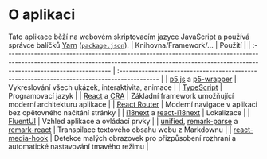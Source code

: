 # O aplikaci
Tato aplikace běží na webovém skriptovacím jazyce JavaScript a používá správce balíčků [Yarn](https://yarnpkg.com) ([`package.json`](https://github.com/Akimayo/noisee/blob/master/package.json)).
| Knihovna/Framework/...                                                                                                                                                                         | Použití                                                                                     |
| :--------------------------------------------------------------------------------------------------------------------------------------------------------------------------------------------- | :------------------------------------------------------------------------------------------ |
| [p5.js](https://p5js.org/) a [p5-wrapper](https://github.com/and-who/react-p5-wrapper)                                                                                                         | Vykreslování všech ukázek, interaktivita, animace                                           |
| [TypeScript](https://www.typescriptlang.org/)                                                                                                                                                  | Programovací jazyk                                                                          |
| [React](https://reactjs.org/) a [CRA](https://create-react-app.dev/)                                                                                                                           | Základní framework umožňující moderní architekturu aplikace                                 |
| [React Router](https://reactrouter.com/)                                                                                                                                                       | Moderní navigace v aplikaci bez opětovného načítání stránky                                 |
| [i18next](https://www.i18next.com/) a [react-i18next](https://react.i18next.com/)                                                                                                              | Lokalizace                                                                                  |
| [FluentUI](https://developer.microsoft.com/en-us/fluentui)                                                                                                                                     | Vzhled aplikace a ovládací prvky                                                            |
| [unified](https://unifiedjs.com/), [remark-parse](https://github.com/remarkjs/remark/tree/main/packages/remark-parse#readme) a [remark-react](https://github.com/remarkjs/remark-react#readme) | Transpilace textového obsahu webu z Markdownu                                               |
| [react-media-hook](https://github.com/lessmess-dev/react-media-hook#readme)                                                                                                                    | Detekce malých obrazovek pro přizpůsobení rozhraní a automatické nastavování tmavého režimu |
